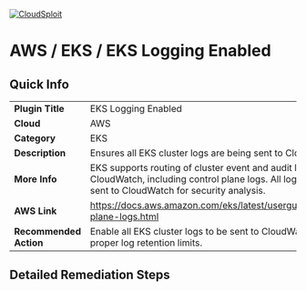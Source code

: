 [![CloudSploit](https://cloudsploit.com/img/logo-new-big-text-100.png "CloudSploit")](https://cloudsploit.com)

# AWS / EKS / EKS Logging Enabled

## Quick Info

| | |
|-|-|
| **Plugin Title** | EKS Logging Enabled |
| **Cloud** | AWS |
| **Category** | EKS |
| **Description** | Ensures all EKS cluster logs are being sent to CloudWatch |
| **More Info** | EKS supports routing of cluster event and audit logs to CloudWatch, including control plane logs. All logs should be sent to CloudWatch for security analysis. |
| **AWS Link** | https://docs.aws.amazon.com/eks/latest/userguide/control-plane-logs.html |
| **Recommended Action** | Enable all EKS cluster logs to be sent to CloudWatch with proper log retention limits. |

## Detailed Remediation Steps




